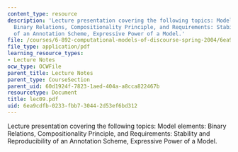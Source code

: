 ```yaml
---
content_type: resource
description: 'Lecture presentation covering the following topics: Model elements:
  Binary Relations, Compositionality Principle, and Requirements: Stability and Reproducibility
  of an Annotation Scheme, Expressive Power of a Model.'
file: /courses/6-892-computational-models-of-discourse-spring-2004/6ea9cdfb0233fbb730442d53ef6bd312_lec09.pdf
file_type: application/pdf
learning_resource_types:
- Lecture Notes
ocw_type: OCWFile
parent_title: Lecture Notes
parent_type: CourseSection
parent_uid: 60d1924f-7823-1aed-404a-a8cca822467b
resourcetype: Document
title: lec09.pdf
uid: 6ea9cdfb-0233-fbb7-3044-2d53ef6bd312
---
```

Lecture presentation covering the following topics: Model elements: Binary Relations, Compositionality Principle, and Requirements: Stability and Reproducibility of an Annotation Scheme, Expressive Power of a Model.

